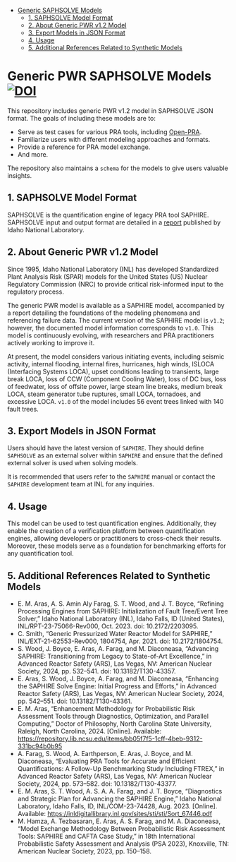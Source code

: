 <!-- TOC -->
* [Generic SAPHSOLVE Models](#generic-saphsolve-models)
  * [1. SAPHSOLVE Model Format](#1-saphsolve-model-format)
  * [2. About Generic PWR v1.2 Model](#2-about-generic-pwr-v12-model)
  * [3. Export Models in JSON Format](#3-export-models-in-json-format)
  * [4. Usage](#4-usage)
  * [5. Additional References Related to Synthetic Models](#5-additional-references-related-to-synthetic-models)
<!-- TOC -->

# Generic PWR SAPHSOLVE Models [![DOI](https://zenodo.org/badge/DOI/10.5281/zenodo.13996960.svg)](https://doi.org/10.5281/zenodo.13996960)

This repository includes generic PWR v1.2 model in SAPHSOLVE JSON format. The goals of including these models are to:

- Serve as test cases for various PRA tools, including [Open-PRA](https://github.com/openpra-org/openpra-monorepo).
- Familiarize users with different modeling approaches and formats.
- Provide a reference for PRA model exchange.
- And more.

The repository also maintains a `schema` for the models to give users valuable insights.


## 1. SAPHSOLVE Model Format
SAPHSOLVE is the quantification engine of legacy PRA tool SAPHIRE. SAPHSOLVE input and output format are detailed in a [report](https://www.osti.gov/biblio/2203095) published by Idaho National Laboratory.

## 2. About Generic PWR v1.2 Model
Since 1995, Idaho National Laboratory (INL) has developed Standardized Plant Analysis Risk (SPAR) models for the United States (US) Nuclear Regulatory Commission (NRC) to provide critical risk-informed input to the regulatory process.

The generic PWR model is available as a SAPHIRE model, accompanied by a report detailing the foundations of the modeling phenomena and referencing failure data. The current version of the SAPHIRE model is `v1.2`; however, the documented model information corresponds to `v1.0`. This model is continuously evolving, with researchers and PRA practitioners actively working to improve it. 

At present, the model considers various initiating events, including seismic activity, internal flooding, internal fires, hurricanes, high winds, ISLOCA (Interfacing Systems LOCA), upset conditions leading to transients, large break LOCA, loss of CCW (Component Cooling Water), loss of DC bus, loss of feedwater, loss of offsite power, large steam line breaks, medium break LOCA, steam generator tube ruptures, small LOCA, tornadoes, and excessive LOCA.
`v1.0` of the model includes 56 event trees linked with 140 fault trees.

## 3. Export Models in JSON Format
Users should have the latest version of `SAPHIRE`. They should define `SAPHSOLVE` as an external solver within `SAPHIRE` and ensure that the defined external solver is used when solving models. 

It is recommended that users refer to the `SAPHIRE` manual or contact the `SAPHIRE` development team at INL for any inquiries.


## 4. Usage
This model can be used to test quantification engines. Additionally, they enable the creation of a verification platform between quantification engines, allowing developers or practitioners to cross-check their results. Moreover, these models serve as a foundation for benchmarking efforts for any quantification tool.


## 5. Additional References Related to Synthetic Models

- E. M. Aras, A. S. Amin Aly Farag, S. T. Wood, and J. T. Boyce, “Refining Processing Engines from SAPHIRE: Initialization of Fault Tree/Event Tree Solver,” Idaho National Laboratory (INL), Idaho Falls, ID (United States), INL/RPT-23-75066-Rev000, Oct. 2023. doi: 10.2172/2203095.
- C. Smith, “Generic Pressurized Water Reactor Model for SAPHIRE,” INL/EXT-21-62553-Rev000, 1804754, Apr. 2021. doi: 10.2172/1804754.
- S. Wood, J. Boyce, E. Aras, A. Farag, and M. Diaconeasa, “Advancing SAPHIRE: Transitioning from Legacy to State-of-Art Excellence,” in Advanced Reactor Safety (ARS), Las Vegas, NV: American Nuclear Society, 2024, pp. 532–541. doi: 10.13182/T130-43357.
- E. Aras, S. Wood, J. Boyce, A. Farag, and M. Diaconeasa, “Enhancing the SAPHIRE Solve Engine: Initial Progress and Efforts,” in Advanced Reactor Safety (ARS), Las Vegas, NV: American Nuclear Society, 2024, pp. 542–551. doi: 10.13182/T130-43361.
- E. M. Aras, “Enhancement Methodology for Probabilistic Risk Assessment Tools through Diagnostics, Optimization, and Parallel Computing,” Doctor of Philosophy, North Carolina State University, Raleigh, North Carolina, 2024. [Online]. Available: https://repository.lib.ncsu.edu/items/bb05f7f5-1cff-4beb-9312-331bc94b0b95
- A. Farag, S. Wood, A. Earthperson, E. Aras, J. Boyce, and M. Diaconeasa, “Evaluating PRA Tools for Accurate and Efficient Quantifications: A Follow-Up Benchmarking Study Including FTREX,” in Advanced Reactor Safety (ARS), Las Vegas, NV: American Nuclear Society, 2024, pp. 573–582. doi: 10.13182/T130-43377.
- E. M. Aras, S. T. Wood, A. S. A. A. Farag, and J. T. Boyce, “Diagnostics and Strategic Plan for Advancing the SAPHIRE Engine,” Idaho National Laboratory, Idaho Falls, ID, INL/COM-23-74428, Aug. 2023. [Online]. Available: https://inldigitallibrary.inl.gov/sites/sti/sti/Sort_67446.pdf
- M. Hamza, A. Tezbasaran, E. Aras, A. S. Farag, and M. A. Diaconeasa, “Model Exchange Methodology Between Probabilistic Risk Assessment Tools: SAPHIRE and CAFTA Case Study,” in 18th International Probabilistic Safety Assessment and Analysis (PSA 2023), Knoxville, TN: American Nuclear Society, 2023, pp. 150–158.




